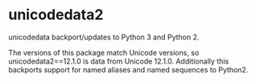 unicodedata2
============

unicodedata backport/updates to Python 3 and Python 2.

The versions of this package match Unicode versions, so unicodedata2==12.1.0 is data from Unicode 12.1.0.
Additionally this backports support for named aliases and named sequences to Python2.
